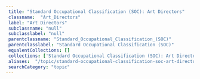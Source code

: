 ```yaml
--- 
 title: "Standard Occupational Classification (SOC): Art Directors" 
 classname:  "Art_Directors" 
 label: "Art Directors" 
 subclassname: "null" 
 subclasslabel: "null" 
 parentclassname: "Standard_Occupational_Classification_(SOC)" 
 parentclasslabel: "Standard Occupational Classification (SOC)" 
 equalentCollections: [] 
 collections: ['Standard Occupational Classification (SOC): Art Directors']
 aliases:  "/topic/standard-occupational-classification-soc-art-directors"  
 searchCategory: "topic" 
---
```

